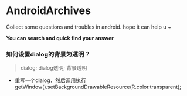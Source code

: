 # AndroidArchives
Collect some questions and troubles in android. hope it can help  u ~

**You can search and quick find your answer**

### 如何设置dialog的背景为透明？
> dialog; dialog透明; 背景透明
- 重写一个dialog，然后调用执行getWindow().setBackgroundDrawableResource(R.color.transparent);
